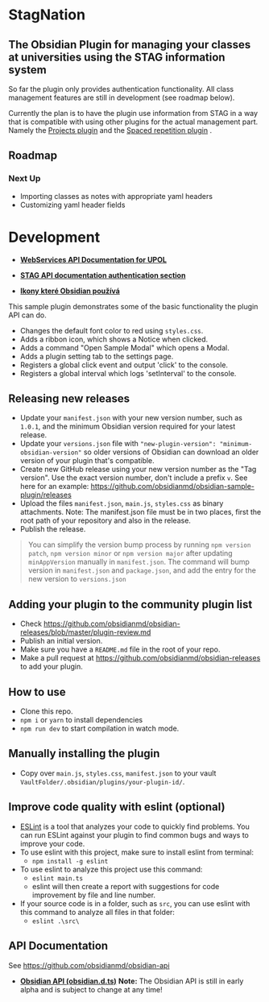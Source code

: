 # StagNation
## The Obsidian Plugin for managing your classes at universities using the STAG information system

So far the plugin only provides authentication functionality.
All class management features are still in development (see roadmap below).

Currently the plan is to have the plugin use information from STAG in a way that is compatible 
with using other plugins for the actual management part. Namely the
[Projects plugin](https://github.com/marcusolsson/obsidian-projects)
and the 
[Spaced repetition plugin](https://github.com/st3v3nmw/obsidian-spaced-repetition)
.

## Roadmap

### Next Up
 - Importing classes as notes with appropriate yaml headers
 - Customizing yaml header fields

# Development

- [**WebServices API Documentation for UPOL**](https://stag-ws.upol.cz/ws/web?pp_locale=en&selectedTyp=REST&pp_reqType=render&pp_page=serviceList)

- [**STAG API documentation authentication section**](https://is-stag.zcu.cz/napoveda/web-services/ws_prihlasovani.html)

- [**Ikony které Obsidian používá**](https://lucide.dev/)

This sample plugin demonstrates some of the basic functionality the plugin API can do.
- Changes the default font color to red using `styles.css`.
- Adds a ribbon icon, which shows a Notice when clicked.
- Adds a command "Open Sample Modal" which opens a Modal.
- Adds a plugin setting tab to the settings page.
- Registers a global click event and output 'click' to the console.
- Registers a global interval which logs 'setInterval' to the console.


## Releasing new releases

- Update your `manifest.json` with your new version number, such as `1.0.1`, and the minimum Obsidian version required for your latest release.
- Update your `versions.json` file with `"new-plugin-version": "minimum-obsidian-version"` so older versions of Obsidian can download an older version of your plugin that's compatible.
- Create new GitHub release using your new version number as the "Tag version". Use the exact version number, don't include a prefix `v`. See here for an example: https://github.com/obsidianmd/obsidian-sample-plugin/releases
- Upload the files `manifest.json`, `main.js`, `styles.css` as binary attachments. Note: The manifest.json file must be in two places, first the root path of your repository and also in the release.
- Publish the release.

> You can simplify the version bump process by running `npm version patch`, `npm version minor` or `npm version major` after updating `minAppVersion` manually in `manifest.json`.
> The command will bump version in `manifest.json` and `package.json`, and add the entry for the new version to `versions.json`

## Adding your plugin to the community plugin list

- Check https://github.com/obsidianmd/obsidian-releases/blob/master/plugin-review.md
- Publish an initial version.
- Make sure you have a `README.md` file in the root of your repo.
- Make a pull request at https://github.com/obsidianmd/obsidian-releases to add your plugin.

## How to use

- Clone this repo.
- `npm i` or `yarn` to install dependencies
- `npm run dev` to start compilation in watch mode.

## Manually installing the plugin

- Copy over `main.js`, `styles.css`, `manifest.json` to your vault `VaultFolder/.obsidian/plugins/your-plugin-id/`.

## Improve code quality with eslint (optional)
- [ESLint](https://eslint.org/) is a tool that analyzes your code to quickly find problems. You can run ESLint against your plugin to find common bugs and ways to improve your code. 
- To use eslint with this project, make sure to install eslint from terminal:
  - `npm install -g eslint`
- To use eslint to analyze this project use this command:
  - `eslint main.ts`
  - eslint will then create a report with suggestions for code improvement by file and line number.
- If your source code is in a folder, such as `src`, you can use eslint with this command to analyze all files in that folder:
  - `eslint .\src\`

## API Documentation

See https://github.com/obsidianmd/obsidian-api
- [**Obsidian API (obsidian.d.ts)**](https://github.com/obsidianmd/obsidian-api/blob/master/obsidian.d.ts)
**Note:** The Obsidian API is still in early alpha and is subject to change at any time!
